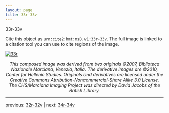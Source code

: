 ```yaml
---
layout: page
title: 33r-33v
---
```


33r-33v

Cite this object as `urn:cite2:hmt:msB.v1:33r-33v`. The full image is linked to a citation tool you can use to cite regions of the image.

[![33r](http://www.homermultitext.org/iipsrv?IIIF=/project/homer/pyramidal/deepzoom/hmt/vbbifolio/v1/vb_32v_33r.tif/full/800,/0/default.jpg)](http://www.homermultitext.org/ict2/?urn=urn:cite2:hmt:vbbifolio.v1:vb_32v_33r) 

<p style="text-align: center; font-style: italic;">This composed image was derived from two originals ©2007, Biblioteca Nazionale Marciana, Venezia, Italia. The derivative images are ©2010, Center for Hellenic Studies. Originals and derivatives are licensed under the Creative Commons Attribution-Noncommercial-Share Alike 3.0 License. The CHS/Marciana Imaging Project was directed by David Jacobs of the British Library.</p>

---

previous: [32r-32v](../32r-32v/) | next: [34r-34v](../34r-34v/)